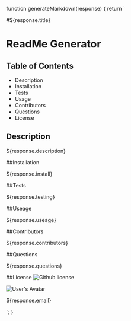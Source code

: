 function generateMarkdown(response) {
    return `
  
#${response.title}
  
# ReadMe Generator

## Table of Contents

* Description
* Installation
* Tests
* Usage
* Contributors
* Questions
* License

## Description

${response.description}

##Installation

${response.install}

##Tests

${response.testing}

##Useage

${response.useage}

##Contributors

${response.contributors}

##Questions

${response.questions}

##License
![Github license](https://img.shields.io/github/license/RobWongus/NodeHomework)

![User's Avatar](${response.avatarURL})

${response.email}

  `;
  }